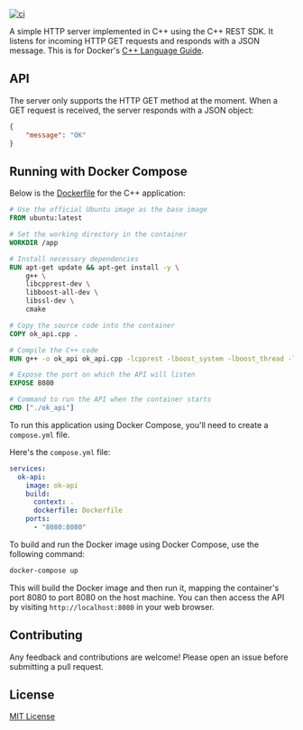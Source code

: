 [![ci](https://github.com/jngoodwin/c-plus-plus-docker/actions/workflows/main.yml/badge.svg)](https://github.com/jngoodwin/c-plus-plus-docker/actions/workflows/main.yml)

A simple HTTP server implemented in C++ using the C++ REST SDK. It listens for incoming HTTP GET requests and responds with a JSON message. This is for Docker's [C++ Language Guide](https://docs.docker.com/language/cpp/).

## API

The server only supports the HTTP GET method at the moment. When a GET request is received, the server responds with a JSON object:

```json
{
    "message": "OK"
}
```

## Running with Docker Compose

Below is the [Dockerfile](Dockerfile) for the C++ application:

```Dockerfile
# Use the official Ubuntu image as the base image
FROM ubuntu:latest

# Set the working directory in the container
WORKDIR /app

# Install necessary dependencies
RUN apt-get update && apt-get install -y \
    g++ \
    libcpprest-dev \
    libboost-all-dev \
    libssl-dev \
    cmake

# Copy the source code into the container
COPY ok_api.cpp .

# Compile the C++ code
RUN g++ -o ok_api ok_api.cpp -lcpprest -lboost_system -lboost_thread -lboost_chrono -lboost_random -lssl -lcrypto

# Expose the port on which the API will listen
EXPOSE 8080

# Command to run the API when the container starts
CMD ["./ok_api"]
```

To run this application using Docker Compose, you'll need to create a `compose.yml` file.

Here's the `compose.yml` file:

```yaml
services:
  ok-api:
    image: ok-api
    build:
      context: .
      dockerfile: Dockerfile
    ports:
      - "8080:8080"
```

To build and run the Docker image using Docker Compose, use the following command:

```bash
docker-compose up
```

This will build the Docker image and then run it, mapping the container's port 8080 to port 8080 on the host machine. You can then access the API by visiting `http://localhost:8080` in your web browser.

## Contributing

Any feedback and contributions are welcome! Please open an issue before submitting a pull request.

## License

[MIT License](LICENSE)
